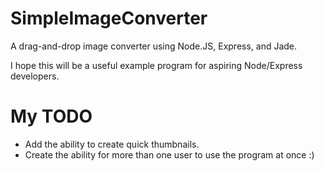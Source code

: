 SimpleImageConverter
====================

A drag-and-drop image converter using Node.JS, Express, and Jade.

I hope this will be a useful example program for aspiring Node/Express developers.

My TODO
=====================

* Add the ability to create quick thumbnails.
* Create the ability for more than one user to use the program at once :)
